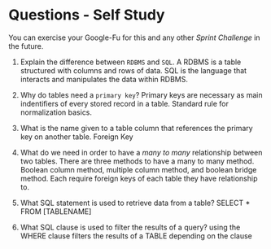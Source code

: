 # Questions - Self Study

You can exercise your Google-Fu for this and any other _Sprint Challenge_ in the future.

1.  Explain the difference between `RDBMS` and `SQL`.
A RDBMS is a table structured with columns and rows of data. SQL is the language that interacts and manipulates the data within RDBMS.

1.  Why do tables need a `primary key`?
Primary keys are necessary as main indentifiers of every stored record in a table. Standard rule for normalization basics.

1.  What is the name given to a table column that references the primary key
    on another table.
    Foreign Key

1.  What do we need in order to have a _many to many_ relationship between two
    tables.
    There are three methods to have a many to many method. Boolean column method, multiple column method, and boolean bridge method.
    Each require foreign keys of each table they have relationship to.

1.  What SQL statement is used to retrieve data from a table?
SELECT * FROM [TABLENAME]

1.  What SQL clause is used to filter the results of a query?
using the WHERE clause filters the results of a TABLE depending on the clause